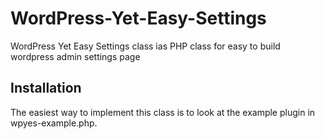 # WordPress-Yet-Easy-Settings
WordPress Yet Easy Settings class ias PHP class for easy to build wordpress admin settings page

## Installation
The easiest way to implement this class is to look at the example plugin in wpyes-example.php.
